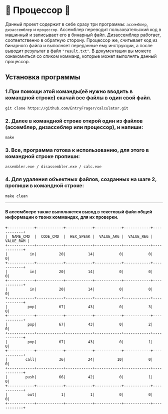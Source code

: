 # :muscle: Процессор :muscle:

Данный проект содержит в себе сразу три программы: ```ассемблер```, ```дизассемблер``` и ```процессор```. Ассемблер переводит пользовательский код в машинный и записывает его в бинарный файл. Дизассемблер работает, соответственно в обратную сторону. Процессор же, считывает код из бинарного файла и выполняет переданные ему инструкции, а после выводит результат в файл ```"result.txt"```. В документации вы можете ознакомиться со спиком комманд, которые может выполнять данный процессор.

## Установка программы

### 1.При помощи этой команды(её нужно вводить в командной строке) скачай все файлы в один свой файл.

    git clone https://github.com/EntryFrager/calculator.git

### 2. Далее в командной строке открой один из файлов (ассемблер, дизассеблер или процессор), и напиши:

    make

### 3. Все, программа готова к использованию, для этого в командной строке пропиши:

    assembler.exe / disassembler.exe / calc.exe

### 4. Для удаления объектных файлов, созданных на шаге 2, пропиши в командной строке:

    make clean

***

#### В ассемблере также выполняется вывод в текстовый файл общей информации о твоих коммандах, для их проверки.

	+------------+------------+------------+------------+------------+------------+
	|  NAME_CMD  |  CODE_CMD  |  HEX_SPEAK |  VALUE_ARG |  VALUE_REG |  VALUE_RAM |
	+------------+------------+------------+------------+------------+------------+
	|          in|          20|          14|           0|           0|           0|
	+------------+------------+------------+------------+------------+------------+
	|          in|          20|          14|           0|           0|           0|
	+------------+------------+------------+------------+------------+------------+
	|          in|          20|          14|           0|           0|           0|
	+------------+------------+------------+------------+------------+------------+
	|         pop|          67|          43|           0|           3|           0|
	+------------+------------+------------+------------+------------+------------+
	|         pop|          67|          43|           0|           2|           0|
	+------------+------------+------------+------------+------------+------------+
	|         pop|          67|          43|           0|           1|           0|
	+------------+------------+------------+------------+------------+------------+
	|        call|          36|          24|          10|           0|           0|
	+------------+------------+------------+------------+------------+------------+
	|        push|          66|          42|           0|           1|           0|
	+------------+------------+------------+------------+------------+------------+
	|         out|           1|           1|           0|           0|           0|
	+------------+------------+------------+------------+------------+------------+